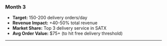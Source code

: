 ### Month 3

- **Target:** 150-200 delivery orders/day
- **Revenue Impact:** +40-50% total revenue
- **Market Share:** Top 3 delivery service in SATX
- **Avg Order Value:** $75+ (to hit free delivery threshold)

---
